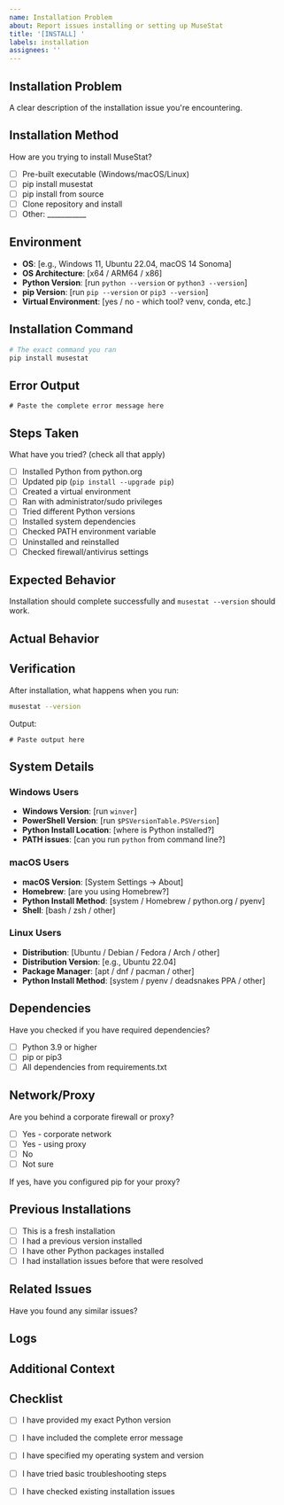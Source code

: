 ```yaml
---
name: Installation Problem
about: Report issues installing or setting up MuseStat
title: '[INSTALL] '
labels: installation
assignees: ''
---
```


## Installation Problem

A clear description of the installation issue you're encountering.

## Installation Method

How are you trying to install MuseStat?
- [ ] Pre-built executable (Windows/macOS/Linux)
- [ ] pip install musestat
- [ ] pip install from source
- [ ] Clone repository and install
- [ ] Other: ___________

## Environment

- **OS**: [e.g., Windows 11, Ubuntu 22.04, macOS 14 Sonoma]
- **OS Architecture**: [x64 / ARM64 / x86]
- **Python Version**: [run `python --version` or `python3 --version`]
- **pip Version**: [run `pip --version` or `pip3 --version`]
- **Virtual Environment**: [yes / no - which tool? venv, conda, etc.]

## Installation Command

```bash
# The exact command you ran
pip install musestat
```

## Error Output

```
# Paste the complete error message here
```

## Steps Taken

What have you tried? (check all that apply)
- [ ] Installed Python from python.org
- [ ] Updated pip (`pip install --upgrade pip`)
- [ ] Created a virtual environment
- [ ] Ran with administrator/sudo privileges
- [ ] Tried different Python versions
- [ ] Installed system dependencies
- [ ] Checked PATH environment variable
- [ ] Uninstalled and reinstalled
- [ ] Checked firewall/antivirus settings

## Expected Behavior

Installation should complete successfully and `musestat --version` should work.

## Actual Behavior

<!-- What happened instead? -->

## Verification

After installation, what happens when you run:

```bash
musestat --version
```

Output:
```
# Paste output here
```

## System Details

### Windows Users
- **Windows Version**: [run `winver`]
- **PowerShell Version**: [run `$PSVersionTable.PSVersion`]
- **Python Install Location**: [where is Python installed?]
- **PATH issues**: [can you run `python` from command line?]

### macOS Users
- **macOS Version**: [System Settings → About]
- **Homebrew**: [are you using Homebrew?]
- **Python Install Method**: [system / Homebrew / python.org / pyenv]
- **Shell**: [bash / zsh / other]

### Linux Users
- **Distribution**: [Ubuntu / Debian / Fedora / Arch / other]
- **Distribution Version**: [e.g., Ubuntu 22.04]
- **Package Manager**: [apt / dnf / pacman / other]
- **Python Install Method**: [system / pyenv / deadsnakes PPA / other]

## Dependencies

Have you checked if you have required dependencies?
- [ ] Python 3.9 or higher
- [ ] pip or pip3
- [ ] All dependencies from requirements.txt

## Network/Proxy

Are you behind a corporate firewall or proxy?
- [ ] Yes - corporate network
- [ ] Yes - using proxy
- [ ] No
- [ ] Not sure

If yes, have you configured pip for your proxy?

## Previous Installations

- [ ] This is a fresh installation
- [ ] I had a previous version installed
- [ ] I have other Python packages installed
- [ ] I had installation issues before that were resolved

## Related Issues

Have you found any similar issues?
<!-- Link to related installation issues if you found any -->

## Logs

<!-- If applicable, attach or paste relevant log files -->

## Additional Context

<!-- Any other information that might help diagnose the installation problem -->

## Checklist

- [ ] I have provided my exact Python version
- [ ] I have included the complete error message
- [ ] I have specified my operating system and version
- [ ] I have tried basic troubleshooting steps
- [ ] I have checked existing installation issues


